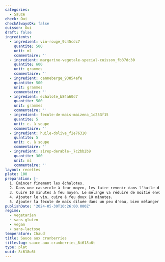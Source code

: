 ```yaml
---
categories:
  - Sauce
check: Oui
checkAlwaysOk: false
cuisson: Oui
draft: false
ingredients:
  - ingredient: vin-rouge_9c45cdc7
    quantite: 500
    unit: ml
    commentaire: ''
  - ingredient: margarine-vegetale-special-cuisson_fb37dc30
    quantite: 600
    unit: grammes
    commentaire: ''
  - ingredient: canneberge_93854afe
    quantite: 500
    unit: grammes
    commentaire: ''
  - ingredient: echalote_b84a60d7
    quantite: 500
    unit: grammes
    commentaire: ''
  - ingredient: fecule-de-mais-maizena_1c253f15
    quantite: 5
    unit: c. à soupe
    commentaire: ''
  - ingredient: huile-dolive_f2e76310
    quantite: 5
    unit: c. à soupe
    commentaire: ''
  - ingredient: sirop-derable-_7c2bb2b9
    quantite: 300
    unit: ml
    commentaire: ''
layout: recettes
plate: 100
preparation: |-
  1. Émincer finement les échalotes.
  2. Dans une casserole à feur moyen, les faire revenir dans l'huile d'olive. Quand elles sont dorées, ajouter les cranberries, le jus de cranberry, le sucre et le sirop d'érable. 
  3. Cuire 10 minutes à feu moyen. Le mélange va réduire de moitié environ.
  4. Ajouter le vin, cuire à feu doux 10 minutes.
  5. Ajouter la fécule de maïs diluée dans un peu d'eau, bien mélanger au fouet, saler, poivrer lelon le goût, porter à feu vif et cuire 2 minutes.
publishDate: '2024-05-30T10:26:00.000Z'
regime:
  - vegetarien
  - sans-gluten
  - vegan
  - sans-lactose
temperature: Chaud
title: Sauce aux cranberries
titleslug: sauce-aux-cranberries_8i618u6t
type: plat
uuid: 8i618u6t
---
```



